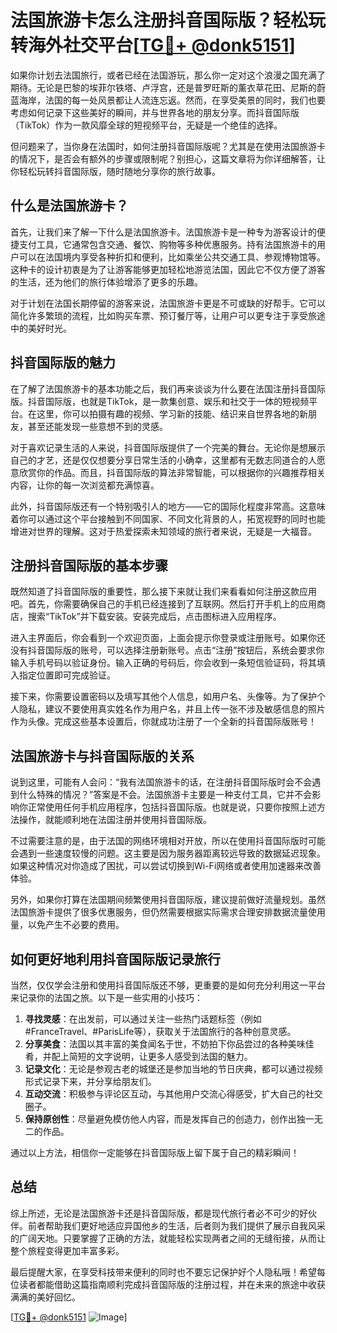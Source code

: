 # 法国旅游卡怎么注册抖音国际版？轻松玩转海外社交平台[[TG💪+ @donk5151](https://t.me/s/donk5151)]

如果你计划去法国旅行，或者已经在法国游玩，那么你一定对这个浪漫之国充满了期待。无论是巴黎的埃菲尔铁塔、卢浮宫，还是普罗旺斯的薰衣草花田、尼斯的蔚蓝海岸，法国的每一处风景都让人流连忘返。然而，在享受美景的同时，我们也要考虑如何记录下这些美好的瞬间，并与世界各地的朋友分享。而抖音国际版（TikTok）作为一款风靡全球的短视频平台，无疑是一个绝佳的选择。

但问题来了，当你身在法国时，如何注册抖音国际版呢？尤其是在使用法国旅游卡的情况下，是否会有额外的步骤或限制呢？别担心，这篇文章将为你详细解答，让你轻松玩转抖音国际版，随时随地分享你的旅行故事。

## 什么是法国旅游卡？

首先，让我们来了解一下什么是法国旅游卡。法国旅游卡是一种专为游客设计的便捷支付工具，它通常包含交通、餐饮、购物等多种优惠服务。持有法国旅游卡的用户可以在法国境内享受各种折扣和便利，比如乘坐公共交通工具、参观博物馆等。这种卡的设计初衷是为了让游客能够更加轻松地游览法国，因此它不仅方便了游客的生活，还为他们的旅行体验增添了更多的乐趣。

对于计划在法国长期停留的游客来说，法国旅游卡更是不可或缺的好帮手。它可以简化许多繁琐的流程，比如购买车票、预订餐厅等，让用户可以更专注于享受旅途中的美好时光。

## 抖音国际版的魅力

在了解了法国旅游卡的基本功能之后，我们再来谈谈为什么要在法国注册抖音国际版。抖音国际版，也就是TikTok，是一款集创意、娱乐和社交于一体的短视频平台。在这里，你可以拍摄有趣的视频、学习新的技能、结识来自世界各地的新朋友，甚至还能发现一些意想不到的灵感。

对于喜欢记录生活的人来说，抖音国际版提供了一个完美的舞台。无论你是想展示自己的才艺，还是仅仅想要分享日常生活的小确幸，这里都有无数志同道合的人愿意欣赏你的作品。而且，抖音国际版的算法非常智能，可以根据你的兴趣推荐相关内容，让你的每一次浏览都充满惊喜。

此外，抖音国际版还有一个特别吸引人的地方——它的国际化程度非常高。这意味着你可以通过这个平台接触到不同国家、不同文化背景的人，拓宽视野的同时也能增进对世界的理解。这对于热爱探索未知领域的旅行者来说，无疑是一大福音。

## 注册抖音国际版的基本步骤

既然知道了抖音国际版的重要性，那么接下来就让我们来看看如何注册这款应用吧。首先，你需要确保自己的手机已经连接到了互联网。然后打开手机上的应用商店，搜索“TikTok”并下载安装。安装完成后，点击图标进入应用程序。

进入主界面后，你会看到一个欢迎页面，上面会提示你登录或注册账号。如果你还没有抖音国际版的账号，可以选择注册新账号。点击“注册”按钮后，系统会要求你输入手机号码以验证身份。输入正确的号码后，你会收到一条短信验证码，将其填入指定位置即可完成验证。

接下来，你需要设置密码以及填写其他个人信息，如用户名、头像等。为了保护个人隐私，建议不要使用真实姓名作为用户名，并且上传一张不涉及敏感信息的照片作为头像。完成这些基本设置后，你就成功注册了一个全新的抖音国际版账号！

## 法国旅游卡与抖音国际版的关系

说到这里，可能有人会问：“我有法国旅游卡的话，在注册抖音国际版时会不会遇到什么特殊的情况？”答案是不会。法国旅游卡主要是一种支付工具，它并不会影响你正常使用任何手机应用程序，包括抖音国际版。也就是说，只要你按照上述方法操作，就能顺利地在法国注册并使用抖音国际版。

不过需要注意的是，由于法国的网络环境相对开放，所以在使用抖音国际版时可能会遇到一些速度较慢的问题。这主要是因为服务器距离较远导致的数据延迟现象。如果这种情况对你造成了困扰，可以尝试切换到Wi-Fi网络或者使用加速器来改善体验。

另外，如果你打算在法国期间频繁使用抖音国际版，建议提前做好流量规划。虽然法国旅游卡提供了很多优惠服务，但仍然需要根据实际需求合理安排数据流量使用量，以免产生不必要的费用。

## 如何更好地利用抖音国际版记录旅行

当然，仅仅学会注册和使用抖音国际版还不够，更重要的是如何充分利用这一平台来记录你的法国之旅。以下是一些实用的小技巧：

1. **寻找灵感**：在出发前，可以通过关注一些热门话题标签（例如#FranceTravel、#ParisLife等），获取关于法国旅行的各种创意灵感。
2. **分享美食**：法国以其丰富的美食闻名于世，不妨拍下你品尝过的各种美味佳肴，并配上简短的文字说明，让更多人感受到法国的魅力。
3. **记录文化**：无论是参观古老的城堡还是参加当地的节日庆典，都可以通过视频形式记录下来，并分享给朋友们。
4. **互动交流**：积极参与评论区互动，与其他用户交流心得感受，扩大自己的社交圈子。
5. **保持原创性**：尽量避免模仿他人内容，而是发挥自己的创造力，创作出独一无二的作品。

通过以上方法，相信你一定能够在抖音国际版上留下属于自己的精彩瞬间！

## 总结

综上所述，无论是法国旅游卡还是抖音国际版，都是现代旅行者必不可少的好伙伴。前者帮助我们更好地适应异国他乡的生活，后者则为我们提供了展示自我风采的广阔天地。只要掌握了正确的方法，就能轻松实现两者之间的无缝衔接，从而让整个旅程变得更加丰富多彩。

最后提醒大家，在享受科技带来便利的同时也不要忘记保护好个人隐私哦！希望每位读者都能借助这篇指南顺利完成抖音国际版的注册过程，并在未来的旅途中收获满满的美好回忆。

[[TG💪+ @donk5151](https://t.me/s/donk5151) ![Image](https://i.postimg.cc/rwNCRYN7/Snipaste-2025-04-30-17-27-05.png)]